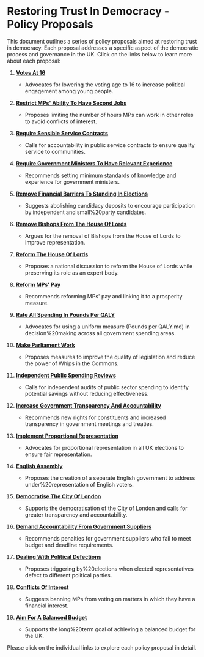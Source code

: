# Restoring Trust In Democracy - Policy Proposals

This document outlines a series of policy proposals aimed at restoring trust in democracy. Each proposal addresses a specific aspect of the democratic process and governance in the UK. Click on the links below to learn more about each proposal:

1. [**Votes At 16**](readme.md)
   - Advocates for lowering the voting age to 16 to increase political engagement among young people.

2. [**Restrict MPs' Ability To Have Second Jobs**](readme.md)
   - Proposes limiting the number of hours MPs can work in other roles to avoid conflicts of interest.

3. [**Require Sensible Service Contracts**](readme.md)
   - Calls for accountability in public service contracts to ensure quality service to communities.

4. [**Require Government Ministers To Have Relevant Experience**](readme.md)
   - Recommends setting minimum standards of knowledge and experience for government ministers.

5. [**Remove Financial Barriers To Standing In Elections**](readme.md)
   - Suggests abolishing candidacy deposits to encourage participation by independent and small%20party candidates.

6. [**Remove Bishops From The House Of Lords**](readme.md)
   - Argues for the removal of Bishops from the House of Lords to improve representation.

7. [**Reform The House Of Lords**](readme.md)    
   - Proposes a national discussion to reform the House of Lords while preserving its role as an expert body.

8. [**Reform MPs' Pay**](readme.md)
   - Recommends reforming MPs' pay and linking it to a prosperity measure.

9. [**Rate All Spending In Pounds Per QALY**](readme.md)
   - Advocates for using a uniform measure (Pounds per QALY.md) in decision%20making across all government spending areas.

10. [**Make Parliament Work**](readme.md)
    - Proposes measures to improve the quality of legislation and reduce the power of Whips in the Commons.

11. [**Independent Public Spending Reviews**](readme.md)
    - Calls for independent audits of public sector spending to identify potential savings without reducing effectiveness.

12. [**Increase Government Transparency And Accountability**](readme.md)
    - Recommends new rights for constituents and increased transparency in government meetings and treaties.

13. [**Implement Proportional Representation**](readme.md)
    - Advocates for proportional representation in all UK elections to ensure fair representation.

14. [**English Assembly**](readme.md)
    - Proposes the creation of a separate English government to address under%20representation of English voters.

15. [**Democratise The City Of London**](readme.md)
    - Supports the democratisation of the City of London and calls for greater transparency and accountability.

16. [**Demand Accountability From Government Suppliers**](readme.md)
    - Recommends penalties for government suppliers who fail to meet budget and deadline requirements.

17. [**Dealing With Political Defections**](readme.md)
    - Proposes triggering by%20elections when elected representatives defect to different political parties.

18. [**Conflicts Of Interest**](readme.md)
    - Suggests banning MPs from voting on matters in which they have a financial interest.

19. [**Aim For A Balanced Budget**](readme.md)
    - Supports the long%20term goal of achieving a balanced budget for the UK.

Please click on the individual links to explore each policy proposal in detail.
